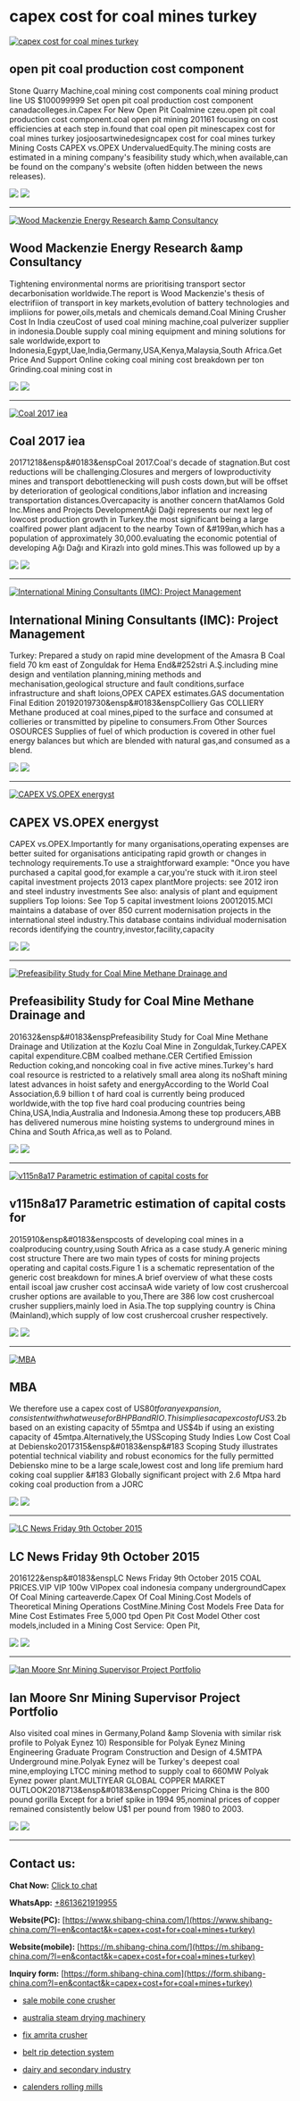 # capex cost for coal mines turkey

<a href="https://swt.shibang-china.com/?l=en&img&k=capex+cost+for+coal+mines+turkey" target="_blank">![capex cost for coal mines turkey](http://static.shibang-china.com/all-800x300/1445.jpg)</a>

## open pit coal production cost component
Stone Quarry Machine,coal mining cost components coal mining product line US $100099999 Set open pit coal production cost component canadacolleges.in.Capex For New Open Pit Coalmine czeu.open pit coal production cost component.coal open pit mining 201161 focusing on cost efficiencies at each step in.found that coal open pit minescapex cost for coal mines turkey josjoosartwinedesigncapex cost for coal mines turkey Mining Costs CAPEX vs.OPEX UndervaluedEquity.The mining costs are estimated in a mining company's feasibility study which,when available,can be found on the company's website (often hidden between the news releases).


<a href="https://whatsapp.shibangsoft.com/WhatsApp.php" target="_blank" title="WhatsApp">![](http://static.shibang-china.com/icon/whatsapp.png)</a> <a href="https://swt.shibang-china.com/?l=en&icon&k=capex+cost+for+coal+mines+turkey" target="_blank">![](http://static.shibang-china.com/icon/chat-en.png)</a>

---

<a href="https://swt.shibang-china.com/?l=en&img&k=capex+cost+for+coal+mines+turkey" target="_blank">![Wood Mackenzie Energy Research &amp Consultancy](http://static.shibang-china.com/all-800x300/810.jpg)</a>

## Wood Mackenzie Energy Research &amp Consultancy
Tightening environmental norms are prioritising transport sector decarbonisation worldwide.The report is Wood Mackenzie's thesis of electrifiion of transport in key markets,evolution of battery technologies and impliions for power,oils,metals and chemicals demand.Coal Mining Crusher Cost In India czeuCost of used coal mining machine,coal pulverizer supplier in indonesia.Double supply coal mining equipment and mining solutions for sale worldwide,export to Indonesia,Egypt,Uae,India,Germany,USA,Kenya,Malaysia,South Africa.Get Price And Support Online coking coal mining cost breakdown per ton Grinding.coal mining cost in


<a href="https://whatsapp.shibangsoft.com/WhatsApp.php" target="_blank" title="WhatsApp">![](http://static.shibang-china.com/icon/whatsapp.png)</a> <a href="https://swt.shibang-china.com/?l=en&icon&k=capex+cost+for+coal+mines+turkey" target="_blank">![](http://static.shibang-china.com/icon/chat-en.png)</a>

---

<a href="https://swt.shibang-china.com/?l=en&img&k=capex+cost+for+coal+mines+turkey" target="_blank">![Coal 2017 iea](http://static.shibang-china.com/all-800x300/674.jpg)</a>

## Coal 2017 iea
20171218&ensp&#0183&enspCoal 2017.Coal's decade of stagnation.But cost reductions will be challenging.Closures and mergers of lowproductivity mines and transport debottlenecking will push costs down,but will be offset by deterioration of geological conditions,labor inflation and increasing transportation distances.Overcapacity is another concern thatAlamos Gold Inc.Mines and Projects DevelopmentAği Daği represents our next leg of lowcost production growth in Turkey.the most significant being a large coalfired power plant adjacent to the nearby Town of &#199an,which has a population of approximately 30,000.evaluating the economic potential of developing Ağı Dağı and Kirazlı into gold mines.This was followed up by a


<a href="https://whatsapp.shibangsoft.com/WhatsApp.php" target="_blank" title="WhatsApp">![](http://static.shibang-china.com/icon/whatsapp.png)</a> <a href="https://swt.shibang-china.com/?l=en&icon&k=capex+cost+for+coal+mines+turkey" target="_blank">![](http://static.shibang-china.com/icon/chat-en.png)</a>

---

<a href="https://swt.shibang-china.com/?l=en&img&k=capex+cost+for+coal+mines+turkey" target="_blank">![International Mining Consultants (IMC): Project Management](http://static.shibang-china.com/all-800x300/1073.jpg)</a>

## International Mining Consultants (IMC): Project Management
Turkey: Prepared a study on rapid mine development of the Amasra B Coal field 70 km east of Zonguldak for Hema End&#252stri A.Ş.including mine design and ventilation planning,mining methods and mechanisation,geological structure and fault conditions,surface infrastructure and shaft loions,OPEX CAPEX estimates.GAS documentation Final Edition 20192019730&ensp&#0183&enspColliery Gas COLLIERY Methane produced at coal mines,piped to the surface and consumed at collieries or transmitted by pipeline to consumers.From Other Sources OSOURCES Supplies of fuel of which production is covered in other fuel energy balances but which are blended with natural gas,and consumed as a blend.


<a href="https://whatsapp.shibangsoft.com/WhatsApp.php" target="_blank" title="WhatsApp">![](http://static.shibang-china.com/icon/whatsapp.png)</a> <a href="https://swt.shibang-china.com/?l=en&icon&k=capex+cost+for+coal+mines+turkey" target="_blank">![](http://static.shibang-china.com/icon/chat-en.png)</a>

---

<a href="https://swt.shibang-china.com/?l=en&img&k=capex+cost+for+coal+mines+turkey" target="_blank">![CAPEX VS.OPEX energyst](http://static.shibang-china.com/all-800x300/305.jpg)</a>

## CAPEX VS.OPEX energyst
CAPEX vs.OPEX.Importantly for many organisations,operating expenses are better suited for organisations anticipating rapid growth or changes in technology requirements.To use a straightforward example: "Once you have purchased a capital good,for example a car,you're stuck with it.iron steel capital investment projects 2013 capex plantMore projects: see 2012 iron and steel industry investments See also: analysis of plant and equipment suppliers Top loions: See Top 5 capital investment loions 20012015.MCI maintains a database of over 850 current modernisation projects in the international steel industry.This database contains individual modernisation records identifying the country,investor,facility,capacity


<a href="https://whatsapp.shibangsoft.com/WhatsApp.php" target="_blank" title="WhatsApp">![](http://static.shibang-china.com/icon/whatsapp.png)</a> <a href="https://swt.shibang-china.com/?l=en&icon&k=capex+cost+for+coal+mines+turkey" target="_blank">![](http://static.shibang-china.com/icon/chat-en.png)</a>

---

<a href="https://swt.shibang-china.com/?l=en&img&k=capex+cost+for+coal+mines+turkey" target="_blank">![Prefeasibility Study for Coal Mine Methane Drainage and](http://static.shibang-china.com/all-800x300/262.jpg)</a>

## Prefeasibility Study for Coal Mine Methane Drainage and
201632&ensp&#0183&enspPrefeasibility Study for Coal Mine Methane Drainage and Utilization at the Kozlu Coal Mine in Zonguldak,Turkey.CAPEX capital expenditure.CBM coalbed methane.CER Certified Emission Reduction coking,and noncoking coal in five active mines.Turkey's hard coal resource is restricted to a relatively small area along its noShaft mining latest advances in hoist safety and energyAccording to the World Coal Association,6.9 billion t of hard coal is currently being produced worldwide,with the top five hard coal producing countries being China,USA,India,Australia and Indonesia.Among these top producers,ABB has delivered numerous mine hoisting systems to underground mines in China and South Africa,as well as to Poland.


<a href="https://whatsapp.shibangsoft.com/WhatsApp.php" target="_blank" title="WhatsApp">![](http://static.shibang-china.com/icon/whatsapp.png)</a> <a href="https://swt.shibang-china.com/?l=en&icon&k=capex+cost+for+coal+mines+turkey" target="_blank">![](http://static.shibang-china.com/icon/chat-en.png)</a>

---

<a href="https://swt.shibang-china.com/?l=en&img&k=capex+cost+for+coal+mines+turkey" target="_blank">![v115n8a17 Parametric estimation of capital costs for](http://static.shibang-china.com/all-800x300/205.jpg)</a>

## v115n8a17 Parametric estimation of capital costs for
2015910&ensp&#0183&enspcosts of developing coal mines in a coalproducing country,using South Africa as a case study.A generic mining cost structure There are two main types of costs for mining projects operating and capital costs.Figure 1 is a schematic representation of the generic cost breakdown for mines.A brief overview of what these costs entail iscoal jaw crusher cost accinsaA wide variety of low cost crushercoal crusher options are available to you,There are 386 low cost crushercoal crusher suppliers,mainly loed in Asia.The top supplying country is China (Mainland),which supply of low cost crushercoal crusher respectively.


<a href="https://whatsapp.shibangsoft.com/WhatsApp.php" target="_blank" title="WhatsApp">![](http://static.shibang-china.com/icon/whatsapp.png)</a> <a href="https://swt.shibang-china.com/?l=en&icon&k=capex+cost+for+coal+mines+turkey" target="_blank">![](http://static.shibang-china.com/icon/chat-en.png)</a>

---

<a href="https://swt.shibang-china.com/?l=en&img&k=capex+cost+for+coal+mines+turkey" target="_blank">![MBA](http://static.shibang-china.com/all-800x300/488.jpg)</a>

## MBA
We therefore use a capex cost of US$80 t for any expansion,consistent with what we use for BHPB and RIO.This implies a capex cost of US$3.2b based on an existing capacity of 55mtpa and US$4b if using an existing capacity of 45mtpa.Alternatively,the USScoping Study Indies Low Cost Coal at Debiensko2017315&ensp&#0183&ensp&#183 Scoping Study illustrates potential technical viability and robust economics for the fully permitted Debiensko mine to be a large scale,lowest cost and long life premium hard coking coal supplier &#183 Globally significant project with 2.6 Mtpa hard coking coal production from a JORC


<a href="https://whatsapp.shibangsoft.com/WhatsApp.php" target="_blank" title="WhatsApp">![](http://static.shibang-china.com/icon/whatsapp.png)</a> <a href="https://swt.shibang-china.com/?l=en&icon&k=capex+cost+for+coal+mines+turkey" target="_blank">![](http://static.shibang-china.com/icon/chat-en.png)</a>

---

<a href="https://swt.shibang-china.com/?l=en&img&k=capex+cost+for+coal+mines+turkey" target="_blank">![LC News Friday 9th October 2015](http://static.shibang-china.com/all-800x300/1229.jpg)</a>

## LC News Friday 9th October 2015
2016122&ensp&#0183&enspLC News Friday 9th October 2015 COAL PRICES.VIP VIP 100w VIPopex coal indonesia company undergroundCapex Of Coal Mining carteaverde.Capex Of Coal Mining.Cost Models of Theoretical Mining Operations CostMine.Mining Cost Models Free Data for Mine Cost Estimates Free 5,000 tpd Open Pit Cost Model Other cost models,included in a Mining Cost Service: Open Pit,


<a href="https://whatsapp.shibangsoft.com/WhatsApp.php" target="_blank" title="WhatsApp">![](http://static.shibang-china.com/icon/whatsapp.png)</a> <a href="https://swt.shibang-china.com/?l=en&icon&k=capex+cost+for+coal+mines+turkey" target="_blank">![](http://static.shibang-china.com/icon/chat-en.png)</a>

---

<a href="https://swt.shibang-china.com/?l=en&img&k=capex+cost+for+coal+mines+turkey" target="_blank">![Ian Moore Snr Mining Supervisor Project Portfolio](http://static.shibang-china.com/all-800x300/1085.jpg)</a>

## Ian Moore Snr Mining Supervisor Project Portfolio
Also visited coal mines in Germany,Poland &amp Slovenia with similar risk profile to Polyak Eynez 10) Responsible for Polyak Eynez Mining Engineering Graduate Program Construction and Design of 4.5MTPA Underground mine.Polyak Eynez will be Turkey's deepest coal mine,employing LTCC mining method to supply coal to 660MW Polyak Eynez power plant.MULTIYEAR GLOBAL COPPER MARKET OUTLOOK2018713&ensp&#0183&enspCopper Pricing China is the 800 pound gorilla Except for a brief spike in 1994 95,nominal prices of copper remained consistently below U$1 per pound from 1980 to 2003.


<a href="https://whatsapp.shibangsoft.com/WhatsApp.php" target="_blank" title="WhatsApp">![](http://static.shibang-china.com/icon/whatsapp.png)</a> <a href="https://swt.shibang-china.com/?l=en&icon&k=capex+cost+for+coal+mines+turkey" target="_blank">![](http://static.shibang-china.com/icon/chat-en.png)</a>

---
## Contact us:

**Chat Now:** [Click to chat](https://swt.shibang-china.com?l=en&contact&k=capex+cost+for+coal+mines+turkey)

**WhatsApp:**  [+8613621919955](https://whatsapp.shibangsoft.com/WhatsApp.php)

**Website(PC):** [https://www.shibang-china.com/](https://www.shibang-china.com/?l=en&contact&k=capex+cost+for+coal+mines+turkey)

**Website(mobile):** [https://m.shibang-china.com/](https://m.shibang-china.com/?l=en&contact&k=capex+cost+for+coal+mines+turkey)

**Inquiry form:** [https://form.shibang-china.com](https://form.shibang-china.com?l=en&contact&k=capex+cost+for+coal+mines+turkey)

* [sale mobile cone crusher](../121/sale%20mobile%20cone%20crusher.md)

* [australia steam drying machinery](../123/australia%20steam%20drying%20machinery.md)

* [fix amrita crusher](../114/fix%20amrita%20crusher.md)

* [belt rip detection system](../120/belt%20rip%20detection%20system.md)

* [dairy and secondary industry](../114/dairy%20and%20secondary%20industry.md)

* [calenders rolling mills](../122/calenders%20rolling%20mills.md)